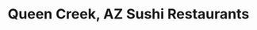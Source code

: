 ---
layout: city
title: Queen Creek, AZ Sushi Restaurants
permalink: /arizona/queen-creek/
stateAbbr: AZ
stateName: Arizona
cityName: Queen Creek
---
